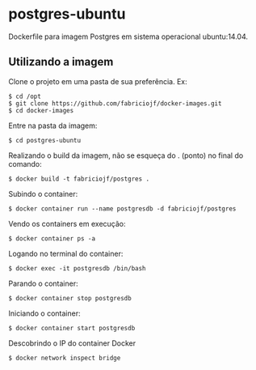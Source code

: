 # postgres-ubuntu

Dockerfile para imagem Postgres em sistema operacional ubuntu:14.04.

## Utilizando a imagem

Clone o projeto em uma pasta de sua preferência. Ex:

```console
$ cd /opt
$ git clone https://github.com/fabriciojf/docker-images.git
$ cd docker-images
```

Entre na pasta da imagem:

```console
$ cd postgres-ubuntu
```

Realizando o build da imagem, não se esqueça do . (ponto) no final do comando:

```console
$ docker build -t fabriciojf/postgres .
```

Subindo o container:

```console
$ docker container run --name postgresdb -d fabriciojf/postgres
```

Vendo os containers em execução:

```console
$ docker container ps -a
```

Logando no terminal do container:

```console
$ docker exec -it postgresdb /bin/bash
```

Parando o container:

```console
$ docker container stop postgresdb
```

Iniciando o container:

```console
$ docker container start postgresdb
```

Descobrindo o IP do container Docker

```console
$ docker network inspect bridge
```